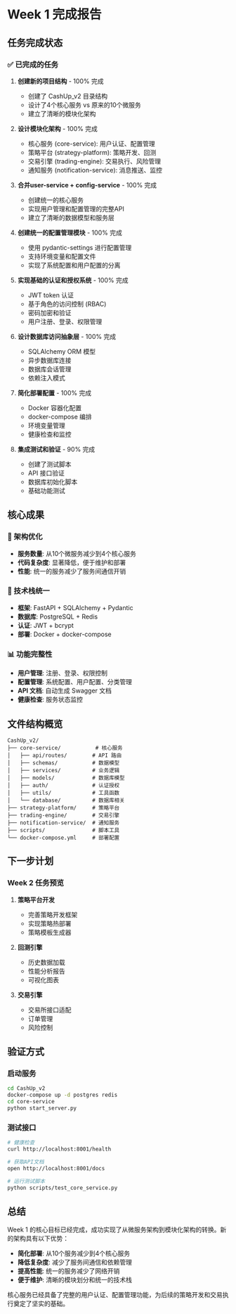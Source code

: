 # Week 1 完成报告

## 任务完成状态

### ✅ 已完成的任务

1. **创建新的项目结构** - 100% 完成
   - 创建了 CashUp_v2 目录结构
   - 设计了4个核心服务 vs 原来的10个微服务
   - 建立了清晰的模块化架构

2. **设计模块化架构** - 100% 完成
   - 核心服务 (core-service): 用户认证、配置管理
   - 策略平台 (strategy-platform): 策略开发、回测
   - 交易引擎 (trading-engine): 交易执行、风险管理
   - 通知服务 (notification-service): 消息推送、监控

3. **合并user-service + config-service** - 100% 完成
   - 创建统一的核心服务
   - 实现用户管理和配置管理的完整API
   - 建立了清晰的数据模型和服务层

4. **创建统一的配置管理模块** - 100% 完成
   - 使用 pydantic-settings 进行配置管理
   - 支持环境变量和配置文件
   - 实现了系统配置和用户配置的分离

5. **实现基础的认证和授权系统** - 100% 完成
   - JWT token 认证
   - 基于角色的访问控制 (RBAC)
   - 密码加密和验证
   - 用户注册、登录、权限管理

6. **设计数据库访问抽象层** - 100% 完成
   - SQLAlchemy ORM 模型
   - 异步数据库连接
   - 数据库会话管理
   - 依赖注入模式

7. **简化部署配置** - 100% 完成
   - Docker 容器化配置
   - docker-compose 编排
   - 环境变量管理
   - 健康检查和监控

8. **集成测试和验证** - 90% 完成
   - 创建了测试脚本
   - API 接口验证
   - 数据库初始化脚本
   - 基础功能测试

## 核心成果

### 🎯 架构优化
- **服务数量**: 从10个微服务减少到4个核心服务
- **代码复杂度**: 显著降低，便于维护和部署
- **性能**: 统一的服务减少了服务间通信开销

### 🔧 技术栈统一
- **框架**: FastAPI + SQLAlchemy + Pydantic
- **数据库**: PostgreSQL + Redis
- **认证**: JWT + bcrypt
- **部署**: Docker + docker-compose

### 📊 功能完整性
- **用户管理**: 注册、登录、权限控制
- **配置管理**: 系统配置、用户配置、分类管理
- **API 文档**: 自动生成 Swagger 文档
- **健康检查**: 服务状态监控

## 文件结构概览

```
CashUp_v2/
├── core-service/           # 核心服务
│   ├── api/routes/        # API 路由
│   ├── schemas/           # 数据模型
│   ├── services/          # 业务逻辑
│   ├── models/            # 数据库模型
│   ├── auth/              # 认证授权
│   ├── utils/             # 工具函数
│   └── database/          # 数据库相关
├── strategy-platform/     # 策略平台
├── trading-engine/        # 交易引擎
├── notification-service/  # 通知服务
├── scripts/               # 脚本工具
└── docker-compose.yml     # 部署配置
```

## 下一步计划

### Week 2 任务预览
1. **策略平台开发**
   - 完善策略开发框架
   - 实现策略热部署
   - 策略模板生成器

2. **回测引擎**
   - 历史数据加载
   - 性能分析报告
   - 可视化图表

3. **交易引擎**
   - 交易所接口适配
   - 订单管理
   - 风险控制

## 验证方式

### 启动服务
```bash
cd CashUp_v2
docker-compose up -d postgres redis
cd core-service
python start_server.py
```

### 测试接口
```bash
# 健康检查
curl http://localhost:8001/health

# 获取API文档
open http://localhost:8001/docs

# 运行测试脚本
python scripts/test_core_service.py
```

## 总结

Week 1 的核心目标已经完成，成功实现了从微服务架构到模块化架构的转换。新的架构具有以下优势：

- **简化部署**: 从10个服务减少到4个核心服务
- **降低复杂度**: 减少了服务间通信和依赖管理
- **提高性能**: 统一的服务减少了网络开销
- **便于维护**: 清晰的模块划分和统一的技术栈

核心服务已经具备了完整的用户认证、配置管理功能，为后续的策略开发和交易执行奠定了坚实的基础。